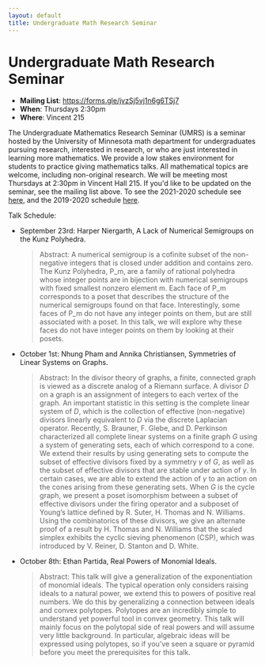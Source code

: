 ```yaml
---
layout: default
title: Undergraduate Math Research Seminar
---
```

#  Undergraduate Math Research Seminar

* **Mailing List**: <a href="https://forms.gle/jvzSj5vj1n6g6TSj7">https://forms.gle/jvzSj5vj1n6g6TSj7</a>
* **When**: Thursdays 2:30pm
* **Where**: Vincent 215

The Undergraduate Mathematics Research Seminar (UMRS) is a seminar hosted by the University of Minnesota math department for undergraduates pursuing research, interested in research, or who are just interested in learning more mathematics. We provide a low stakes environment for students to practice giving mathematics talks. All mathematical topics are welcome, including non-original research. We will be meeting most Thursdays at 2:30pm in Vincent Hall 215. If you'd like to be updated on the seminar, see the mailing list above. To see the 2021-2020 schedule see <a href="https://themodularperspective.com/outreach-spring-2021/">here</a>, and the 2019-2020 schedule <a href="https://sites.google.com/umn.edu/umrsfall2019/home">here</a>.

Talk Schedule:
* September 23rd: Harper Niergarth, A Lack of Numerical Semigroups on the Kunz Polyhedra.
  > Abstract: A numerical semigroup is a cofinite subset of the non-negative integers that is closed under addition and contains zero. The Kunz Polyhedra, P_m, are a family of rational polyhedra whose integer points are in bijection with numerical semigroups with fixed smallest nonzero element m. Each face of P_m corresponds to a poset that describes the structure of the numerical semigroups found on that face. Interestingly, some faces of P_m do not have any integer points on them, but are still associated with a poset. In this talk, we will explore why these faces do not have integer points on them by looking at their posets.
* October 1st: Nhung Pham and Annika Christiansen, Symmetries of Linear Systems on Graphs.
  > Abstract: In the divisor theory of graphs, a finite, connected graph is viewed as a discrete analog of a Riemann surface. A divisor $D$ on a graph is an assignment of integers to each vertex of the graph. An important statistic in this setting is the complete linear system of $D$, which is the collection of effective (non-negative) divisors linearly equivalent to $D$ via the discrete Laplacian operator. Recently, S. Brauner, F. Glebe, and D. Perkinson characterized all complete linear systems on a finite graph $G$ using a system of generating sets, each of which correspond to a cone. We extend their results by using generating sets to compute the subset of effective divisors fixed by a symmetry $\gamma$ of $G$, as well as the subset of effective divisors that are stable under action of $\gamma$. In certain cases, we are able to extend the action of $\gamma$ to an action on the cones arising from these generating sets. When $G$ is the cycle graph, we present a poset isomorphism between a subset of effective divisors under the firing operator and a subposet of Young’s lattice defined by R. Suter, H. Thomas and N. Williams. Using the combinatorics of these divisors, we give an alternate proof of a result by H. Thomas and N. Williams that the scaled simplex exhibits the cyclic sieving phenomenon (CSP), which was introduced by V. Reiner, D. Stanton and D. White.
* October 8th: Ethan Partida, Real Powers of Monomial Ideals.
  > Abstract: This talk will give a generalization of the exponentiation of monomial ideals. The typical operation only considers raising ideals to a natural power, we extend this to powers of positive real numbers. We do this by generalizing a connection between ideals and convex polytopes. Polytopes are an incredibly simple to understand yet powerful tool in convex geometry. This talk will mainly focus on the polytopal side of real powers and will assume very little background. In particular, algebraic ideas will be expressed using polytopes, so if you’ve seen a square or pyramid before you meet the prerequisites for this talk.
